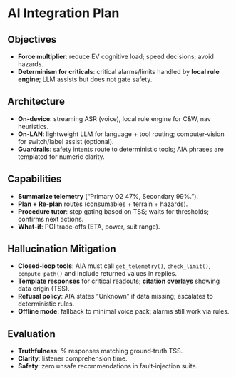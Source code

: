 # AI Integration Plan

## Objectives
- **Force multiplier**: reduce EV cognitive load; speed decisions; avoid hazards.  
- **Determinism for criticals**: critical alarms/limits handled by **local rule engine**; LLM assists but does not gate safety.

## Architecture
- **On‑device**: streaming ASR (voice), local rule engine for C&W, nav heuristics.  
- **On‑LAN**: lightweight LLM for language + tool routing; computer‑vision for switch/label assist (optional).  
- **Guardrails**: safety intents route to deterministic tools; AIA phrases are templated for numeric clarity.

## Capabilities
- **Summarize telemetry** (“Primary O2 47%, Secondary 99%.”).  
- **Plan + Re‑plan** routes (consumables + terrain + hazards).  
- **Procedure tutor**: step gating based on TSS; waits for thresholds; confirms next actions.  
- **What‑if**: POI trade‑offs (ETA, power, suit range).

## Hallucination Mitigation
- **Closed‑loop tools**: AIA must call `get_telemetry()`, `check_limit()`, `compute_path()` and include returned values in replies.  
- **Template responses** for critical readouts; **citation overlays** showing data origin (TSS).  
- **Refusal policy**: AIA states “Unknown” if data missing; escalates to deterministic rules.  
- **Offline mode**: fallback to minimal voice pack; alarms still work via rules.

## Evaluation
- **Truthfulness**: % responses matching ground‑truth TSS.  
- **Clarity**: listener comprehension time.  
- **Safety**: zero unsafe recommendations in fault‑injection suite.
